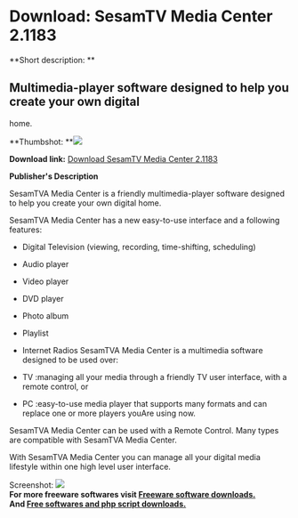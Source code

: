 # Download: SesamTV Media Center 2.1183

**Short description: **

## Multimedia-player software designed to help you create your own digital
home.

  
**Thumbshot: **![](http://www.freewarefiles.com/screenshot/sesamtvmedia_md.gif)   
  
**Download link:** [Download SesamTV Media Center 2.1183](http://freesoftwares.boysofts.com/SesamTV-Media-Center_program_23560.html)  
  

**Publisher's Description**  
  

SesamTVA Media Center is a friendly multimedia-player software designed to
help you create your own digital home.

SesamTVA Media Center has a new easy-to-use interface and a following
features:

  * Digital Television (viewing, recording, time-shifting, scheduling) 
  * Audio player 
  * Video player 
  * DVD player 
  * Photo album 
  * Playlist 
  * Internet Radios 
SesamTVA Media Center is a multimedia software designed to be used over:

  * TV :managing all your media through a friendly TV user interface, with a remote control, or 
  * PC :easy-to-use media player that supports many formats and can replace one or more players youAre using now. 

SesamTVA Media Center can be used with a Remote Control. Many types are
compatible with SesamTVA Media Center.

With SesamTVA Media Center you can manage all your digital media lifestyle
within one high level user interface.

  
  
Screenshot: ![](http://www.freewarefiles.com/screenshot/sesamtvmedia.gif)  
**For more freeware softwares visit [Freeware software downloads.](http://freesoftwares.boysofts.com/)**   
**And [Free softwares and php script downloads.](http://www.boysofts.com/)**

